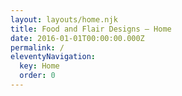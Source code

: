 ```yaml
---
layout: layouts/home.njk
title: Food and Flair Designs — Home
date: 2016-01-01T00:00:00.000Z
permalink: /
eleventyNavigation:
  key: Home
  order: 0
---
```

